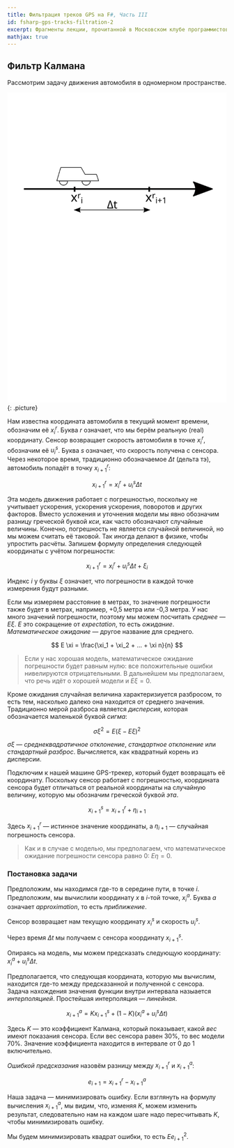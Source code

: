 ```yaml
---
title: Фильтрация треков GPS на F#, Часть III
id: fsharp-gps-tracks-filtration-2
excerpt: Фрагменты лекции, прочитанной в Московском клубе программистов 21 февраля 2019 года.
mathjax: true
---
```


## Фильтр Калмана

Рассмотрим задачу движения автомобиля в одномерном пространстве.

![Модель движения автомобиля](/img/kalman-1.svg){: .picture}

Нам известна координата автомобиля в текущий момент времени, обозначим её $x^r_i$. Буква $r$ означает, что мы берём реальную (real) координату. Сенсор возвращает скорость автомобиля в точке $x^r_i$, обозначим её $u^s_i$. Буква $s$ означает, что скорость получена с сенсора. Через некоторое время, традиционно обозначаемое $\Delta t$ (дельта тэ), автомобиль попадёт в точку $x^r_{i+1}$:

$$
x^r_{i+1} = x^r_i + u^s_i \Delta t
$$

Эта модель движения работает с погрешностью, поскольку не учитывает ускорения, ускорения ускорения, поворотов и других факторов. Вместо усложения и уточнения модели мы явно обозначим разницу греческой буквой *кси*, как часто обозначают случайные величины. Конечно, погрешность не является случайной величиной, но мы можем считать её таковой. Так иногда делают в физике, чтобы упростить расчёты. Запишем формулу определения следующей координаты с учётом погрешности:

$$
x^r_{i+1} = x^r_i + u^s_i \Delta t + \xi_i
$$

Индекс $i$ у буквы $\xi$ означает, что погрешности в каждой точке измерения будут разными.

Если мы измеряем расстояние в метрах, то значение погрешности также будет в метрах, например, +0,5 метра или -0,3 метра. У нас много значений погрешности, поэтому мы можем посчитать *среднее*&nbsp;&mdash; $E \xi$. $E$ это сокращение от *expectation*, то есть *ожидание*. *Математическое ожидание*&nbsp;&mdash; другое название для среднего.

$$
E \xi = \frac{\xi_1 + \xi_2 + ... + \xi n}{n}
$$

> Если у нас хорошая модель, математическое ожидание погрешности будет равным нулю: все положительные ошибки нивелируются отрицательными. В дальнейшем мы предполагаем, что речь идёт о хорошей модели и $E \xi = 0$.

Кроме ожидания случайная величина характеризиуется разбросом, то есть тем, насколько далеко она находится от среднего значения. Традиционно мерой разброса является *дисперсия*, которая обозначается маленькой буквой *сигма*:

$$
\sigma \xi^2 = E(\xi - E \xi)^2
$$

$\sigma \xi$&nbsp;&mdash; *среднеквадратичное отклонение*, *стандартное отклонение* или *стандартный разброс*. Вычисляется, как квадратный корень из дисперсии.

Подключим к нашей машине GPS-трекер, который будет возвращать её координату. Поскольку сенсор работает с погрешностью, координата сенсора будет отличаться от реальной координаты на случайную величину, которую мы обозначим греческой буквой *эта*.

$$
x^s_{i + 1} = x^r_{i + 1} + \eta_{i + 1}
$$

Здесь $x^r_{i + 1}$&nbsp;&mdash; истинное значение координаты, а $\eta_{i + 1}$&nbsp;&mdash; случайная погрешность сенсора.

> Как и в случае с моделью, мы предполагаем, что математическое ожидание погрешности сенсора равно 0: $E \eta = 0$.

### Постановка задачи

Предположим, мы находимся где-то в середине пути, в точке $i$. Предположим, мы вычислили координату $x$ в $i$-той точке, $x^a_i$. Буква *a* означает *approximation*, то есть *приближение*.

Сенсор возвращает нам текущую координату $x^s_i$ и скорость $u^s_i$.

Через время $\Delta t$ мы получаем с сенсора координату $x^s_{i+1}$.

Опираясь на модель, мы можем предсказать следующую координату: $x^a_i + u^s_i \Delta t$.

Предполагается, что следующая координата, которую мы вычислим, находится где-то между предсказанной и полученной с сенсора. Задача нахождения значения функции внутри интервала назыается *интерполяцией*. Простейшая интерполяция&nbsp;&mdash; *линейная*.

$$
x^a_{i+1} = K x^s_{i+1} + (1 - K)(x^a_i + u^s_i \Delta t)
$$

Здесь $K$&nbsp;&mdash; это коэффициент Калмана, который показывает, какой *вес* имеют показания сенсора. Если вес сенсора равен 30%, то вес модели 70%. Значение коэффициента находится в интервале от 0 до 1 включительно.

*Ошибкой предсказания* назовём разницу между $x^r_{i+1}$ и $x^a_{i+1}$:

$$
e_{i+1} = x^r_{i+1} - x^a_{i+1}
$$

Наша задача&nbsp;&mdash; минимизировать ошибку. Если взглянуть на формулу вычисления $x^a_{i+1}$, мы видим, что, изменяя $K$, можем изменить результат, следовательно нам на каждом шаге надо пересчитывать $K$, чтобы минимизировать ошибку.

Мы будем минимизировать квадрат ошибки, то есть $E e^2_{i+1}$.

